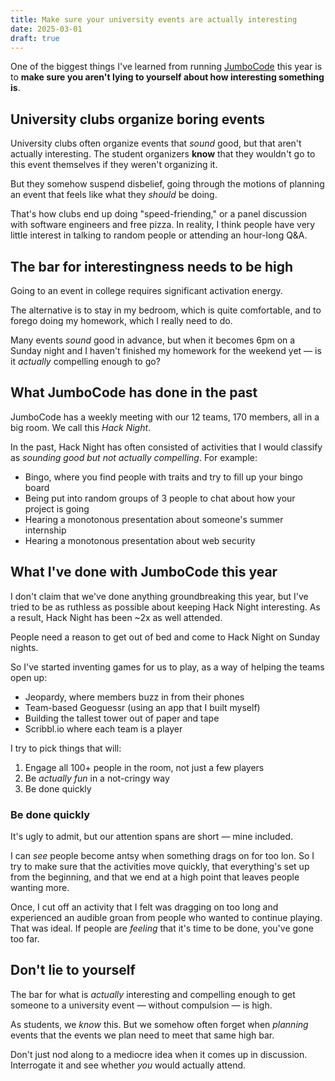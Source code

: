 ```yaml
---
title: Make sure your university events are actually interesting
date: 2025-03-01
draft: true
---
```


One of the biggest things I've learned from running [JumboCode](/jumbocode) this year is to **make sure you aren't lying to yourself about how interesting something is**.

## University clubs organize boring events

University clubs often organize events that _sound_ good, but that aren't actually interesting. The student organizers **know** that they wouldn't go to this event themselves if they weren't organizing it.

But they somehow suspend disbelief, going through the motions of planning an event that feels like what they _should_ be doing.

That's how clubs end up doing "speed-friending," or a panel discussion with software engineers and free pizza. In reality, I think people have very little interest in talking to random people or attending an hour-long Q&A.

## The bar for interestingness needs to be high

Going to an event in college requires significant activation energy.

The alternative is to stay in my bedroom, which is quite comfortable, and to forego doing my homework, which I really need to do.

Many events _sound_ good in advance, but when it becomes 6pm on a Sunday night and I haven't finished my homework for the weekend yet — is it _actually_ compelling enough to go?

## What JumboCode has done in the past

JumboCode has a weekly meeting with our 12 teams, 170 members, all in a big room. We call this _Hack Night_.

In the past, Hack Night has often consisted of activities that I would classify as _sounding good but not actually compelling_. For example:

- Bingo, where you find people with traits and try to fill up your bingo board
- Being put into random groups of 3 people to chat about how your project is going
- Hearing a monotonous presentation about someone's summer internship
- Hearing a monotonous presentation about web security

## What I've done with JumboCode this year

I don't claim that we've done anything groundbreaking this year, but I've tried to be as ruthless as possible about keeping Hack Night interesting. As a result, Hack Night has been ~2x as well attended.

People need a reason to get out of bed and come to Hack Night on Sunday nights.

So I've started inventing games for us to play, as a way of helping the teams open up:

- Jeopardy, where members buzz in from their phones
- Team-based Geoguessr (using an app that I built myself)
- Building the tallest tower out of paper and tape
- Scribbl.io where each team is a player

I try to pick things that will:

1. Engage all 100+ people in the room, not just a few players
2. Be _actually fun_ in a not-cringy way
3. Be done quickly

### Be done quickly

It's ugly to admit, but our attention spans are short — mine included.

I can _see_ people become antsy when something drags on for too lon. So I try to make sure that the activities move quickly, that everything's set up from the beginning, and that we end at a high point that leaves people wanting more.

Once, I cut off an activity that I felt was dragging on too long and experienced an audible groan from people who wanted to continue playing. That was ideal. If people are _feeling_ that it's time to be done, you've gone too far.

## Don't lie to yourself

The bar for what is _actually_ interesting and compelling enough to get someone to a university event — without compulsion — is high.

As students, we _know_ this. But we somehow often forget when *planning* events that the events we plan need to meet that same high bar.

Don't just nod along to a mediocre idea when it comes up in discussion. Interrogate it and see whether _you_ would actually attend.
